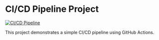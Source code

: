 # CI/CD Pipeline Project

[![CI/CD Pipeline](https://github.com/GollaManoj17/ci-cd-pipeline/actions/workflows/ci-cd.yml/badge.svg)](https://github.com/GollaManoj17/ci-cd-pipeline/actions/workflows/ci-cd.yml)

This project demonstrates a simple CI/CD pipeline using GitHub Actions.

